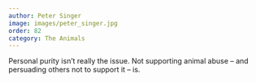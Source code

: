 ```yaml
---
author: Peter Singer
image: images/peter_singer.jpg
order: 82
category: The Animals
---
```


Personal purity isn’t really the issue. Not supporting animal abuse – and persuading others not to support it – is.

